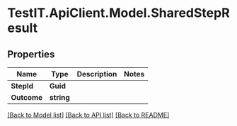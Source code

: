 # TestIT.ApiClient.Model.SharedStepResult

## Properties

Name | Type | Description | Notes
------------ | ------------- | ------------- | -------------
**StepId** | **Guid** |  | 
**Outcome** | **string** |  | 

[[Back to Model list]](../README.md#documentation-for-models) [[Back to API list]](../README.md#documentation-for-api-endpoints) [[Back to README]](../README.md)

